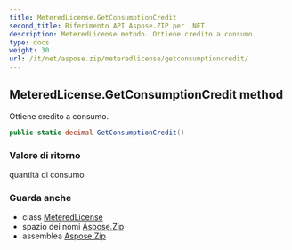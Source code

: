 ```yaml
---
title: MeteredLicense.GetConsumptionCredit
second_title: Riferimento API Aspose.ZIP per .NET
description: MeteredLicense metodo. Ottiene credito a consumo.
type: docs
weight: 30
url: /it/net/aspose.zip/meteredlicense/getconsumptioncredit/
---
```

## MeteredLicense.GetConsumptionCredit method

Ottiene credito a consumo.

```csharp
public static decimal GetConsumptionCredit()
```

### Valore di ritorno

quantità di consumo

### Guarda anche

* class [MeteredLicense](../)
* spazio dei nomi [Aspose.Zip](../../meteredlicense/)
* assemblea [Aspose.Zip](../../../)



